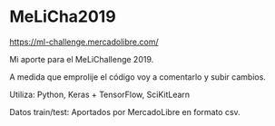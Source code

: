 # MeLiCha2019

https://ml-challenge.mercadolibre.com/

Mi aporte para el MeLiChallenge 2019.

A medida que emprolije el código voy a comentarlo y subir cambios.

Utiliza: Python, Keras + TensorFlow, SciKitLearn

Datos train/test:
Aportados por MercadoLibre en formato csv.
